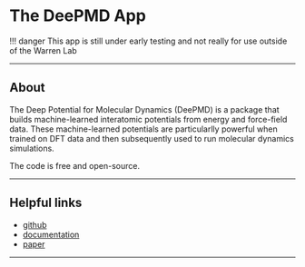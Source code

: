 
# The DeePMD App

!!! danger
    This app is still under early testing and not really for use outside of the Warren Lab

--------------------------------------------------------------------------------

## About

The Deep Potential for Molecular Dynamics (DeePMD) is a package that builds machine-learned interatomic potentials from energy and force-field data. These machine-learned potentials are particularlly powerful when trained on DFT data and then subsequently used to run molecular dynamics simulations.

The code is free and open-source.

--------------------------------------------------------------------------------

## Helpful links

 - [github](https://github.com/deepmodeling/deepmd-kit)
 - [documentation](https://docs.deepmodeling.org/projects/deepmd/en/master/)
 - [paper](https://www.sciencedirect.com/science/article/pii/S0010465518300882)

--------------------------------------------------------------------------------
